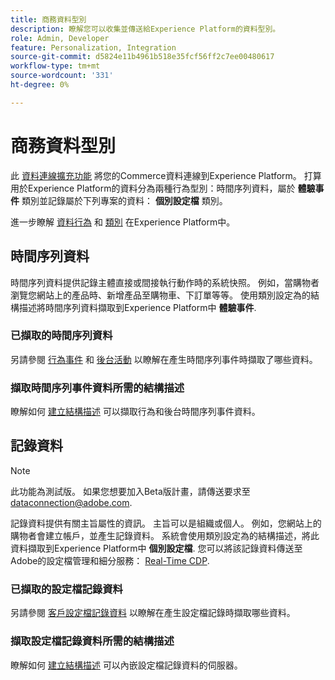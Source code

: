 ```yaml
---
title: 商務資料型別
description: 瞭解您可以收集並傳送給Experience Platform的資料型別。
role: Admin, Developer
feature: Personalization, Integration
source-git-commit: d5824e11b4961b518e35fcf56ff2c7ee00480617
workflow-type: tm+mt
source-wordcount: '331'
ht-degree: 0%

---
```


# 商務資料型別

此 [資料連線擴充功能](overview.md) 將您的Commerce資料連線到Experience Platform。 打算用於Experience Platform的資料分為兩種行為型別：時間序列資料，屬於 **體驗事件** 類別並記錄屬於下列專案的資料： **個別設定檔** 類別。

進一步瞭解 [資料行為](https://experienceleague.adobe.com/docs/experience-platform/xdm/schema/composition.html#data-behaviors) 和 [類別](https://experienceleague.adobe.com/docs/experience-platform/xdm/schema/composition.html#class) 在Experience Platform中。

## 時間序列資料

時間序列資料提供記錄主體直接或間接執行動作時的系統快照。 例如，當購物者瀏覽您網站上的產品時、新增產品至購物車、下訂單等等。 使用類別設定為的結構描述將時間序列資料擷取到Experience Platform中 **體驗事件**.

### 已擷取的時間序列資料

另請參閱 [行為事件](events.md) 和 [後台活動](events-backoffice.md) 以瞭解在產生時間序列事件時擷取了哪些資料。

### 擷取時間序列事件資料所需的結構描述

瞭解如何 [建立結構描述](update-xdm.md) 可以擷取行為和後台時間序列事件資料。

## 記錄資料

>[!NOTE]
>
>此功能為測試版。 如果您想要加入Beta版計畫，請傳送要求至 [dataconnection@adobe.com](mailto:dataconnection@adobe.com).

記錄資料提供有關主旨屬性的資訊。 主旨可以是組織或個人。 例如，您網站上的購物者會建立帳戶，並產生記錄資料。 系統會使用類別設定為的結構描述，將此資料擷取到Experience Platform中 **個別設定檔**. 您可以將該記錄資料傳送至Adobe的設定檔管理和細分服務： [Real-Time CDP](https://experienceleague.adobe.com/docs/experience-platform/rtcdp/intro/rtcdp-intro/overview.html).

### 已擷取的設定檔記錄資料

另請參閱 [客戶設定檔記錄資料](events-profilerecord.md) 以瞭解在產生設定檔記錄時擷取哪些資料。

### 擷取設定檔記錄資料所需的結構描述

瞭解如何 [建立結構描述](profile-data.md) 可以內嵌設定檔記錄資料的伺服器。

